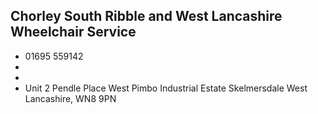 
## Chorley South Ribble and West Lancashire Wheelchair Service

- <i class="fa fa-phone"></i> 01695 559142
- <i class="fa fa-envelope"></i> <a href="mailto:"></a>
- <i class="fa fa-home"></i> []()
- <i class="fa fa-building"></i> Unit 2  Pendle Place West Pimbo Industrial Estate  Skelmersdale West Lancashire, WN8 9PN
